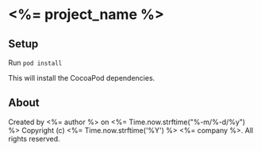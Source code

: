 # <%= project_name %> #

## Setup ##

Run `pod install`

This will install the CocoaPod dependencies.


## About

Created by <%= author %> on <%= Time.now.strftime("%-m/%-d/%y") %>
Copyright (c) <%= Time.now.strftime('%Y') %> <%= company %>. All rights reserved.